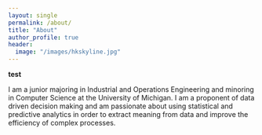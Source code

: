 ```yaml
---
layout: single
permalink: /about/
title: "About"
author_profile: true
header:
  image: "/images/hkskyline.jpg"
---
```


**test**

I am a junior majoring in Industrial and Operations Engineering and minoring in Computer Science at the University of Michigan. I am a proponent of data driven decision making and am passionate about using statistical and predictive analytics in order to extract meaning from data and improve the efficiency of complex processes.
